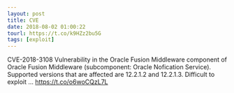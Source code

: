 ```yaml
---
layout: post
title: CVE
date: 2018-08-02 01:00:22
tourl: https://t.co/k9HZz2bu5G
tags: [exploit]
---
```

CVE-2018-3108 Vulnerability in the Oracle Fusion Middleware component of Oracle Fusion Middleware (subcomponent: Oracle Nofication Service). Supported versions that are affected are 12.2.1.2 and 12.2.1.3. Difficult to exploit ... https://t.co/o6woCQzL7L